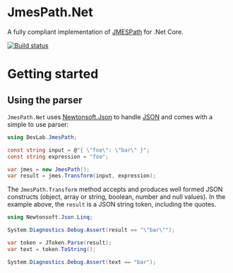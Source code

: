 # JmesPath.Net
A fully compliant implementation of [JMESPath](http://jmespath.org/specification.html) for .Net Core.

[![Build status](https://ci.appveyor.com/api/projects/status/va3p48ufrj0pxl1t/branch/master?svg=true)](https://ci.appveyor.com/project/jdevillard/jmespath-net/branch/master)
 
# Getting started

## Using the parser

`JmesPath.Net` uses [Newtonsoft.Json](http://www.newtonsoft.com/json) to handle [JSON](http://json.org/)
and comes with a simple to use parser:

```c#
using DevLab.JmesPath;

const string input = @"{ \"foo\": \"bar\" }";
const string expression = "foo";

var jmes = new JmesPath();
var result = jmes.Transform(input, expression);

```

The `JmesPath.Transform` method accepts and produces well formed JSON constructs (object, array or string, boolean, number and null values).
In the example above, the `result` is a JSON string token, including the quotes.

```c#
using Newtonsoft.Json.Linq;

System.Diagnostics.Debug.Assert(result == "\"bar\"");

var token = JToken.Parse(result);
var text = token.ToString();

System.Diagnostics.Debug.Assert(text == "bar");

```
